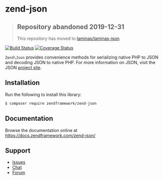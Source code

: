 # zend-json

> ## Repository abandoned 2019-12-31
>
> This repository has moved to [laminas/laminas-json](https://github.com/laminas/laminas-json).

[![Build Status](https://secure.travis-ci.org/zendframework/zend-json.svg?branch=master)](https://secure.travis-ci.org/zendframework/zend-json)
[![Coverage Status](https://coveralls.io/repos/github/zendframework/zend-json/badge.svg?branch=master)](https://coveralls.io/github/zendframework/zend-json?branch=master)

`Zend\Json` provides convenience methods for serializing native PHP to JSON and
decoding JSON to native PHP. For more information on JSON, visit the JSON
[project site](http://www.json.org/).


## Installation

Run the following to install this library:

```bash
$ composer require zendframework/zend-json
```

## Documentation

Browse the documentation online at https://docs.zendframework.com/zend-json/

## Support

* [Issues](https://github.com/zendframework/zend-json/issues/)
* [Chat](https://zendframework-slack.herokuapp.com/)
* [Forum](https://discourse.zendframework.com/)
